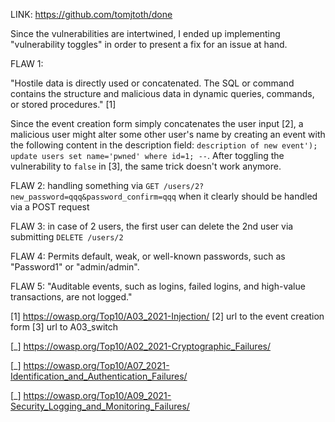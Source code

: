 LINK: https://github.com/tomjtoth/done

Since the vulnerabilities are intertwined, I ended up implementing "vulnerability toggles" in order to present a fix for an issue at hand.

FLAW 1:

"Hostile data is directly used or concatenated. The SQL or command contains the structure and malicious data in dynamic queries, commands, or stored procedures." [1]

Since the event creation form simply concatenates the user input [2], a malicious user might alter some other user's name by creating an event with the following content in the description field: `description of new event'); update users set name='pwned' where id=1; --`. After toggling the vulnerability to `false` in [3], the same trick doesn't work anymore.

FLAW 2:
handling something via `GET /users/2?new_password=qqq&password_confirm=qqq` when it clearly should be handled via a POST request

FLAW 3:
in case of 2 users, the first user can delete the 2nd user via submitting `DELETE /users/2`

FLAW 4:
Permits default, weak, or well-known passwords, such as "Password1" or "admin/admin".

FLAW 5:
"Auditable events, such as logins, failed logins, and high-value transactions, are not logged."

[1] https://owasp.org/Top10/A03_2021-Injection/
[2] url to the event creation form
[3] url to A03_switch

[_] https://owasp.org/Top10/A02_2021-Cryptographic_Failures/

[_] https://owasp.org/Top10/A07_2021-Identification_and_Authentication_Failures/

[_] https://owasp.org/Top10/A09_2021-Security_Logging_and_Monitoring_Failures/
